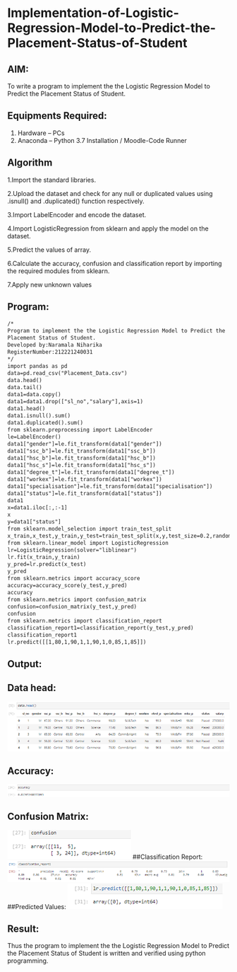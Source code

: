 # Implementation-of-Logistic-Regression-Model-to-Predict-the-Placement-Status-of-Student

## AIM:
To write a program to implement the the Logistic Regression Model to Predict the Placement Status of Student.

## Equipments Required:
1. Hardware – PCs
2. Anaconda – Python 3.7 Installation / Moodle-Code Runner

## Algorithm
1.Import the standard libraries.

2.Upload the dataset and check for any null or duplicated values using .isnull() and .duplicated() function respectively.

3.Import LabelEncoder and encode the dataset.

4.Import LogisticRegression from sklearn and apply the model on the dataset.

5.Predict the values of array.

6.Calculate the accuracy, confusion and classification report by importing the required modules from sklearn.

7.Apply new unknown values

## Program:
```
/*
Program to implement the the Logistic Regression Model to Predict the Placement Status of Student.
Developed by:Naramala Niharika
RegisterNumber:212221240031  
*/
import pandas as pd
data=pd.read_csv("Placement_Data.csv")
data.head()
data.tail()
data1=data.copy()
data1=data1.drop(["sl_no","salary"],axis=1) 
data1.head() 
data1.isnull().sum() 
data1.duplicated().sum()
from sklearn.preprocessing import LabelEncoder
le=LabelEncoder() 
data1["gender"]=le.fit_transform(data1["gender"]) 
data1["ssc_b"]=le.fit_transform(data1["ssc_b"]) 
data1["hsc_b"]=le.fit_transform(data1["hsc_b"])
data1["hsc_s"]=le.fit_transform(data1["hsc_s"])
data1["degree_t"]=le.fit_transform(data1["degree_t"])
data1["workex"]=le.fit_transform(data1["workex"])
data1["specialisation"]=le.fit_transform(data1["specialisation"])
data1["status"]=le.fit_transform(data1["status"])
data1
x=data1.iloc[:,:-1] 
x
y=data1["status"]
from sklearn.model_selection import train_test_split
x_train,x_test,y_train,y_test=train_test_split(x,y,test_size=0.2,random_state=0)
from sklearn.linear_model import LogisticRegression
lr=LogisticRegression(solver="liblinear")
lr.fit(x_train,y_train)
y_pred=lr.predict(x_test) 
y_pred
from sklearn.metrics import accuracy_score 
accuracy=accuracy_score(y_test,y_pred) 
accuracy
from sklearn.metrics import confusion_matrix
confusion=confusion_matrix(y_test,y_pred)
confusion
from sklearn.metrics import classification_report
classification_report1=classification_report(y_test,y_pred)
classification_report1
lr.predict([[1,80,1,90,1,1,90,1,0,85,1,85]])

```

## Output:
## Data head:
![Output](https://github.com/naramala-niharika/Implementation-of-Logistic-Regression-Model-to-Predict-the-Placement-Status-of-Student/blob/main/l1.PNG?raw=true)
## Accuracy:
![Output](https://github.com/naramala-niharika/Implementation-of-Logistic-Regression-Model-to-Predict-the-Placement-Status-of-Student/blob/main/l2.PNG?raw=true)
## Confusion Matrix:
![Output](https://github.com/naramala-niharika/Implementation-of-Logistic-Regression-Model-to-Predict-the-Placement-Status-of-Student/blob/main/l3.PNG?raw=true)
##Classification Report:
![Output](https://github.com/naramala-niharika/Implementation-of-Logistic-Regression-Model-to-Predict-the-Placement-Status-of-Student/blob/main/l4.PNG?raw=true)
##Predicted Values:
![Output](https://github.com/naramala-niharika/Implementation-of-Logistic-Regression-Model-to-Predict-the-Placement-Status-of-Student/blob/main/l5.PNG?raw=true)

## Result:
Thus the program to implement the the Logistic Regression Model to Predict the Placement Status of Student is written and verified using python programming.
